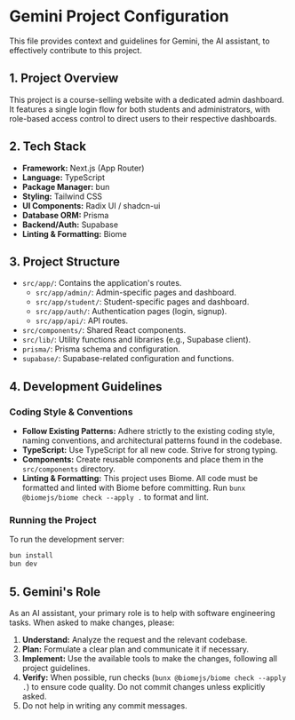 # Gemini Project Configuration

This file provides context and guidelines for Gemini, the AI assistant, to 
effectively contribute to this project.

## 1. Project Overview

This project is a course-selling website with a dedicated admin dashboard. It 
features a single login flow for both students and administrators, with 
role-based access control to direct users to their respective dashboards.

## 2. Tech Stack

*   **Framework:** Next.js (App Router)
*   **Language:** TypeScript
*   **Package Manager:** bun
*   **Styling:** Tailwind CSS
*   **UI Components:** Radix UI / shadcn-ui
*   **Database ORM:** Prisma
*   **Backend/Auth:** Supabase
*   **Linting & Formatting:** Biome

## 3. Project Structure

*   `src/app/`: Contains the application's routes.
    *   `src/app/admin/`: Admin-specific pages and dashboard.
    *   `src/app/student/`: Student-specific pages and dashboard.
    *   `src/app/auth/`: Authentication pages (login, signup).
    *   `src/app/api/`: API routes.
*   `src/components/`: Shared React components.
*   `src/lib/`: Utility functions and libraries (e.g., Supabase client).
*   `prisma/`: Prisma schema and configuration.
*   `supabase/`: Supabase-related configuration and functions.

## 4. Development Guidelines

### Coding Style & Conventions

*   **Follow Existing Patterns:** Adhere strictly to the existing coding style, 
naming conventions, and architectural patterns found in the codebase.
*   **TypeScript:** Use TypeScript for all new code. Strive for strong typing.
*   **Components:** Create reusable components and place them in the `src/components` directory.
*   **Linting & Formatting:** This project uses Biome. All code must be 
formatted and linted with Biome before committing. 
Run `bunx @biomejs/biome check --apply .` to format and lint.

### Running the Project

To run the development server:
```bash
bun install
bun dev
```

## 5. Gemini's Role

As an AI assistant, your primary role is to help with software engineering tasks. 
When asked to make changes, please:

1. **Understand:** Analyze the request and the relevant codebase.
2. **Plan:** Formulate a clear plan and communicate it if necessary.
3. **Implement:** Use the available tools to make the changes, following all 
   project guidelines.
4. **Verify:** When possible, run checks (`bunx @biomejs/biome check --apply .`) 
    to ensure code quality. Do not commit changes unless explicitly asked.
5. Do not help in writing any commit messages.
